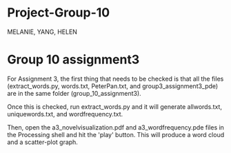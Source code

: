 # Project-Group-10
MELANIE, YANG, HELEN

# Group 10 assignment3
For Assignment 3, the first thing that needs to be checked is that all the files (extract_words.py, words.txt, PeterPan.txt, and group3_assignment3_pde) are in the same folder (group_10_assignment3).

Once this is checked, run extract_words.py and it will generate allwords.txt, uniquewords.txt, and wordfrequency.txt.

Then, open the a3_novelvisualization.pdf and a3_wordfrequency.pde files in the Processing shell and hit the 'play' button.  This will produce a word cloud and a scatter-plot graph.
